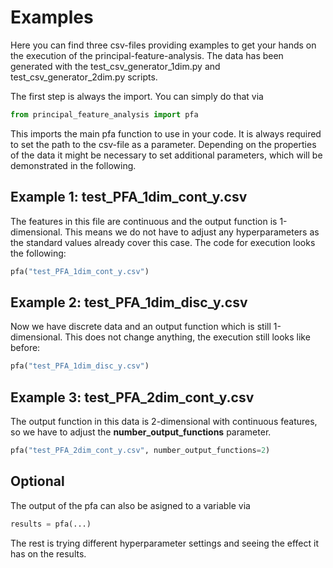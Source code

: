 # Examples

Here you can find three csv-files providing examples to get your hands on the execution of the principal-feature-analysis. The data has been generated with the test_csv_generator_1dim.py and test_csv_generator_2dim.py scripts.

The first step is always the import. You can simply do that via
```Python
from principal_feature_analysis import pfa
```
This imports the main pfa function to use in your code.
It is always required to set the path to the csv-file as a parameter. Depending on the properties of the data it might be necessary to set additional parameters, which will be demonstrated in the following.


## Example 1: test_PFA_1dim_cont_y.csv
The features in this file are continuous and the output function is 1-dimensional. This means we do not have to adjust any hyperparameters as the standard values already cover this case. The code for execution looks the following:
```Python
pfa("test_PFA_1dim_cont_y.csv")
```

## Example 2: test_PFA_1dim_disc_y.csv
Now we have discrete data and an output function which is still 1-dimensional. This does not change anything, the execution still looks like before:
```Python
pfa("test_PFA_1dim_disc_y.csv")
```

## Example 3: test_PFA_2dim_cont_y.csv
The output function in this data is 2-dimensional with continuous features, so we have to adjust the **number_output_functions** parameter.
```Python
pfa("test_PFA_2dim_cont_y.csv", number_output_functions=2)
```

## Optional

The output of the pfa can also be asigned to a variable via
```Python
results = pfa(...)
```
The rest is trying different hyperparameter settings and seeing the effect it has on the results.
